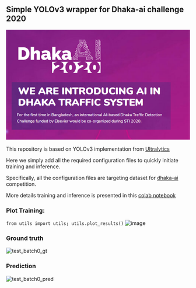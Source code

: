 ## Simple YOLOv3 wrapper for Dhaka-ai challenge 2020


![Image](Image.png)

This repository is based on YOLOv3 implementation from [Ultralytics](https://github.com/ultralytics/yolov3)

Here we simply add all the required configuration files to quickly initiate training and inference. 

Specifically, all the configuration files are targeting dataset for [dhaka-ai](https://dhaka-ai.com/) competition.

More details training and inference is presented in this [colab notebook](https://colab.research.google.com/drive/1x2NZUVJtVqmeSFpBO_XNmv2esMrHPGQ7?usp=sharing)

### Plot Training: 
`from utils import utils; utils.plot_results()` ![image](https://user-images.githubusercontent.com/35966401/96482540-a554f900-125d-11eb-983c-aa77635437eb.png)
### Ground truth
![test_batch0_gt](https://user-images.githubusercontent.com/35966401/96488532-f534bf80-125f-11eb-9adc-a286d4b5f7d5.jpg)
### Prediction
![test_batch0_pred](https://user-images.githubusercontent.com/35966401/96488536-f5cd5600-125f-11eb-8df9-f6c65a370842.jpg)
